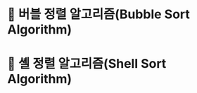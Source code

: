 # :evergreen_tree: 버블 정렬 알고리즘(Bubble Sort Algorithm)

# :deciduous_tree: 셸 정렬 알고리즘(Shell Sort Algorithm)
